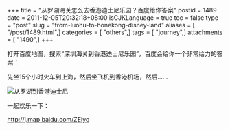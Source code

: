 +++
title = "从罗湖海关怎么去香港迪士尼乐园？百度给你答案"
postid = 1489
date = 2011-12-05T20:32:18+08:00
isCJKLanguage = true
toc = false
type = "post"
slug = "from-luohu-to-honekong-disney-land"
aliases = [ "/post/1489.html",]
categories = [ "others",]
tags = [ "journey",]
attachments = [ "1490",]
+++


打开百度地图，搜索“深圳海关到香港迪士尼乐园”，百度会给你一个非常给力的答案：

先坐15个小时火车到上海，然后坐飞机到香港机场，然后……<!--more-->

![从罗湖到香港迪士尼](/uploads/2011/12/luohu2disney.png)

一起欢乐一下：

<http://j.map.baidu.com/ZElyc>

